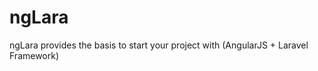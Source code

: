 ngLara
======

ngLara provides the basis to start your project with (AngularJS + Laravel Framework)
